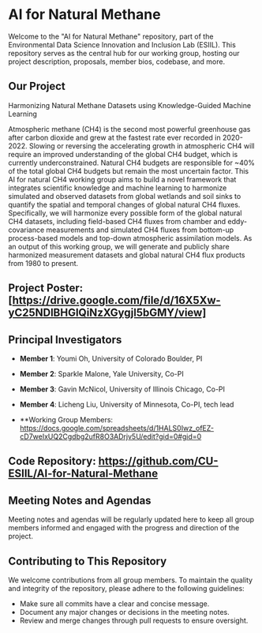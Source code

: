 # AI for Natural Methane

Welcome to the "AI for Natural Methane" repository, part of the Environmental Data Science Innovation and Inclusion Lab (ESIIL). This repository serves as the central hub for our working group, hosting our project description, proposals, member bios, codebase, and more.

## Our Project

Harmonizing Natural Methane Datasets using Knowledge-Guided Machine Learning

Atmospheric methane (CH4) is the second most powerful greenhouse gas after carbon dioxide and grew at the fastest rate ever recorded in 2020-2022. Slowing or reversing the accelerating growth in atmospheric CH4 will require an improved understanding of the global CH4 budget, which is currently underconstrained. Natural CH4 budgets are responsible for ~40% of the total global CH4 budgets but remain the most uncertain factor. This AI for natural CH4 working group aims to build a novel framework that integrates scientific knowledge and machine learning to harmonize simulated and observed datasets from global wetlands and soil sinks to quantify the spatial and temporal changes of global natural CH4 fluxes. Specifically, we will harmonize every possible form of the global natural CH4 datasets, including field-based CH4 fluxes from chamber and eddy-covariance measurements and simulated CH4 fluxes from bottom-up process-based models and top-down atmospheric assimilation models. As an output of this working group, we will generate and publicly share harmonized measurement datasets and global natural CH4 flux products from 1980 to present.


## Project Poster:[https://drive.google.com/file/d/16X5Xw-yC25NDlBHGlQiNzXGygjl5bGMY/view]

## Principal Investigators

- **Member 1**: Youmi Oh, University of Colorado Boulder, PI
- **Member 2**: Sparkle Malone, Yale University, Co-PI
- **Member 3**: Gavin McNicol, University of Illinois Chicago, Co-PI
- **Member 4**: Licheng Liu, University of Minnesota, Co-PI, tech lead
  
- **Working Group Members: <https://docs.google.com/spreadsheets/d/1HALS0Iwz_ofEZ-cD7weIxUQ2Cgdbg2ufR8O3ADrjv5U/edit?gid=0#gid=0>

## Code Repository: <https://github.com/CU-ESIIL/AI-for-Natural-Methane>

## Meeting Notes and Agendas

Meeting notes and agendas will be regularly updated here to keep all group members informed and engaged with the progress and direction of the project.

## Contributing to This Repository

We welcome contributions from all group members. To maintain the quality and integrity of the repository, please adhere to the following guidelines:

- Make sure all commits have a clear and concise message.
- Document any major changes or decisions in the meeting notes.
- Review and merge changes through pull requests to ensure oversight.
